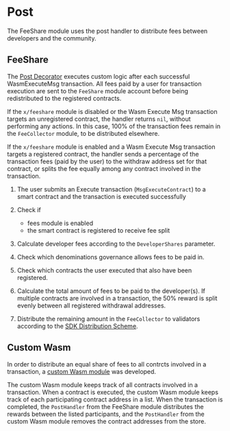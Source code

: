<!--
order: 5
-->

# Post

The FeeShare module uses the post handler to distribute fees between developers and the community.

## FeeShare 

The [Post Decorator](/x/feeshare/post/post.go) executes custom logic after each successful WasmExecuteMsg transaction. All fees paid by a user for transaction execution are sent to the `FeeShare` module account before being redistributed to the registered contracts.

If the `x/feeshare` module is disabled or the Wasm Execute Msg transaction targets an unregistered contract, the handler returns `nil`, without performing any actions. In this case, 100% of the transaction fees remain in the `FeeCollector` module, to be distributed elsewhere.

If the `x/feeshare` module is enabled and a Wasm Execute Msg transaction targets a registered contract, the handler sends a percentage of the transaction fees (paid by the user) to the withdraw address set for that contract, or splits the fee equally among any contract involved in the transaction.

1. The user submits an Execute transaction (`MsgExecuteContract`) to a smart contract and the transaction is executed successfully
2. Check if
   * fees module is enabled
   * the smart contract is registered to receive fee split
  
3. Calculate developer fees according to the `DeveloperShares` parameter.
4. Check which denominations governance allows fees to be paid in.
5. Check which contracts the user executed that also have been registered.
6. Calculate the total amount of fees to be paid to the developer(s). If multiple contracts are involved in a transaction, the 50% reward is split evenly between all registered withdrawal addresses.
7. Distribute the remaining amount in the `FeeCollector` to validators according to the [SDK  Distribution Scheme](https://docs.cosmos.network/main/modules/distribution/03_begin_block.html#the-distribution-scheme).


## Custom Wasm

In order to distribute an equal share of fees to all contrcts involved in a transaction, a [custom Wasm module](../../wasm/README.md) was developed. 

The custom Wasm module keeps track of all contracts involved in a transaction. When a contract is executed, the custom Wasm module keeps track of each participating contract address in a list. When the transaction is completed, the `PostHandler` from the FeeShare module distributes the rewards between the listed participants, and the `PostHandler` from the custom Wasm module removes the contract addresses from the store.
